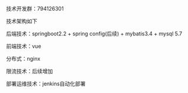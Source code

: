 技术开发群：794126301


技术架构如下

后端技术：springboot2.2 + spring config(后续) + mybatis3.4 + mysql 5.7

前端技术：vue

分布式：nginx

限流技术：后续增加

部署运维技术：jenkins自动化部署
